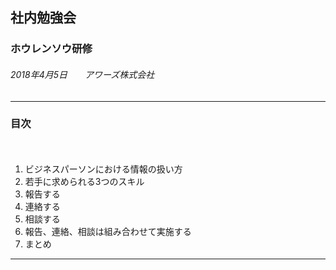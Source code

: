 ## 社内勉強会
### ホウレンソウ研修
  
  
  
  
###### 2018年4月5日　　アワーズ株式会社


---

### 目次
　  
  1. ビジネスパーソンにおける情報の扱い方
  2. 若手に求められる3つのスキル
  3. 報告する
  4. 連絡する
  5. 相談する
  6. 報告、連絡、相談は組み合わせて実施する
  7. まとめ

---


